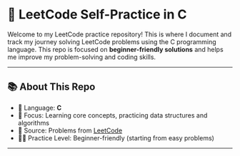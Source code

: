 # 🧠 LeetCode Self-Practice in C

Welcome to my LeetCode practice repository! This is where I document and track my journey solving LeetCode problems using the C programming language. This repo is focused on **beginner-friendly solutions** and helps me improve my problem-solving and coding skills.

---

## 📚 About This Repo

- 🚀 Language: **C**
- 🎯 Focus: Learning core concepts, practicing data structures and algorithms
- 🧩 Source: Problems from [LeetCode](https://leetcode.com/)
- 🧑‍💻 Practice Level: Beginner-friendly (starting from easy problems)

---



